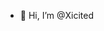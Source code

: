 - 👋 Hi, I’m @Xicited

<!---
Xicited/Xicited is a ✨ special ✨ repository because its `README.md` (this file) appears on your GitHub profile.
You can click the Preview link to take a look at your changes.
--->
